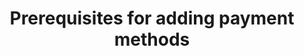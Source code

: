 ---
title: Prerequisites for adding payment methods
Descriptions:  Prerequisites for adding payment methods.
template: howto-guide-template
---